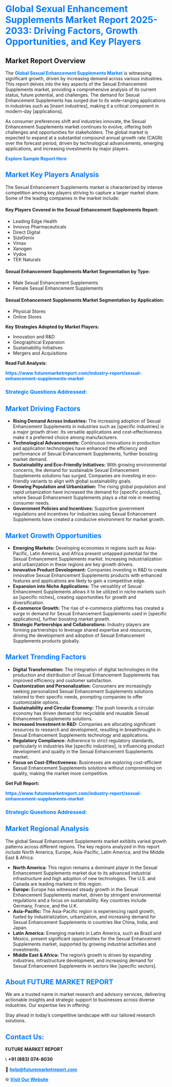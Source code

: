 <h1 style="color: #007BFF;">Global Sexual Enhancement Supplements Market Report 2025-2033: Driving Factors, Growth Opportunities, and Key Players</h1>

<section id="overview">
<h2>Market Report Overview</h2>
<p>The <a href="https://www.futuremarketreport.com/industry-report/sexual-enhancement-supplements-market" style="color: #007BFF; text-decoration: none;"><strong>Global Sexual Enhancement Supplements Market</strong></a> is witnessing significant growth, driven by increasing demand across various industries. This report delves into the key aspects of the Sexual Enhancement Supplements market, providing a comprehensive analysis of its current status, future potential, and challenges. The demand for Sexual Enhancement Supplements has surged due to its wide-ranging applications in industries such as [insert industries], making it a critical component in modern-day [applications].</p>
<p>As consumer preferences shift and industries innovate, the Sexual Enhancement Supplements market continues to evolve, offering both challenges and opportunities for stakeholders. The global market is expected to expand at a substantial compound annual growth rate (CAGR) over the forecast period, driven by technological advancements, emerging applications, and increasing investments by major players.</p>
</section>

<section id="overview">
<p><a href="https://www.futuremarketreport.com/request-sample/reportId=104988" style="color: #007BFF; text-decoration: none;"><strong>Explore Sample Report Here</strong></a></p>
</section>

<section id="key-players">
<h2 style="color: #007BFF;">Market Key Players Analysis</h2>
<p>The Sexual Enhancement Supplements market is characterized by intense competition among key players striving to capture a larger market share. Some of the leading companies in the market include:</p>
<h4>Key Players Covered in the Sexual Enhancement Supplements Report:</h4>
<ul><li>Leading Edge Health</li><li>Innovus Pharmaceuticals</li><li>Direct Digital</li><li>SizeGenix</li><li>Vimax</li><li>Xanogen</li><li>Vydox</li><li>TEK Naturals</li></ul>
<h4>Sexual Enhancement Supplements Market Segmentation by Type:</h4>
<ul><li>Male Sexual Enhancement Supplements</li><li>Female Sexual Enhancement Supplements</li></ul>

<h4>Sexual Enhancement Supplements Market Segmentation by Application:</h4>
<ul><li>Physical Stores</li><li>Online Stores</li></ul>
<p><strong>Key Strategies Adopted by Market Players:</strong></p>
<ul>
<li>Innovation and R&D</li>
<li>Geographical Expansion</li>
<li>Sustainability Initiatives</li>
<li>Mergers and Acquisitions</li>
</ul>
</section>

<section>
<p><strong>Read Full Analysis: </strong></p><a href="https://www.futuremarketreport.com/industry-report/sexual-enhancement-supplements-market" style="color: #007BFF; text-decoration: none;"><strong>https://www.futuremarketreport.com/industry-report/sexual-enhancement-supplements-market</strong></a>
<h3 style="color: #007BFF;">Strategic Questions Addressed:</h3>
</section>

<section id="driving-factors">
<h2 style="color: #007BFF;">Market Driving Factors</h2>
<ul>
<li><strong>Rising Demand Across Industries:</strong> The increasing adoption of Sexual Enhancement Supplements in industries such as [specific industries] is a major growth driver. Its versatile applications and cost-effectiveness make it a preferred choice among manufacturers.</li>
<li><strong>Technological Advancements:</strong> Continuous innovations in production and application technologies have enhanced the efficiency and performance of Sexual Enhancement Supplements, further boosting market demand.</li>
<li><strong>Sustainability and Eco-Friendly Initiatives:</strong> With growing environmental concerns, the demand for sustainable Sexual Enhancement Supplements solutions has surged. Companies are investing in eco-friendly variants to align with global sustainability goals.</li>
<li><strong>Growing Population and Urbanization:</strong> The rising global population and rapid urbanization have increased the demand for [specific products], where Sexual Enhancement Supplements plays a vital role in meeting consumer needs.</li>
<li><strong>Government Policies and Incentives:</strong> Supportive government regulations and incentives for industries using Sexual Enhancement Supplements have created a conducive environment for market growth.</li>
</ul>
</section>

<section id="growth-opportunities">
<h2 style="color: #007BFF;">Market Growth Opportunities</h2>
<ul>
<li><strong>Emerging Markets:</strong> Developing economies in regions such as Asia-Pacific, Latin America, and Africa present untapped potential for the Sexual Enhancement Supplements market. Increasing industrialization and urbanization in these regions are key growth drivers.</li>
<li><strong>Innovative Product Development:</strong> Companies investing in R&D to create innovative Sexual Enhancement Supplements products with enhanced features and applications are likely to gain a competitive edge.</li>
<li><strong>Expansion into Niche Applications:</strong> The versatility of Sexual Enhancement Supplements allows it to be utilized in niche markets such as [specific niches], creating opportunities for growth and diversification.</li>
<li><strong>E-commerce Growth:</strong> The rise of e-commerce platforms has created a surge in demand for Sexual Enhancement Supplements used in [specific applications], further boosting market growth.</li>
<li><strong>Strategic Partnerships and Collaborations:</strong> Industry players are forming partnerships to leverage shared expertise and resources, driving the development and adoption of Sexual Enhancement Supplements products globally.</li>
</ul>
</section>

<section id="trending-factors">
<h2 style="color: #007BFF;">Market Trending Factors</h2>
<ul>
<li><strong>Digital Transformation:</strong> The integration of digital technologies in the production and distribution of Sexual Enhancement Supplements has improved efficiency and customer satisfaction.</li>
<li><strong>Customization and Personalization:</strong> Consumers are increasingly seeking personalized Sexual Enhancement Supplements solutions tailored to their specific needs, prompting companies to offer customizable options.</li>
<li><strong>Sustainability and Circular Economy:</strong> The push towards a circular economy has driven demand for recyclable and reusable Sexual Enhancement Supplements solutions.</li>
<li><strong>Increased Investment in R&D:</strong> Companies are allocating significant resources to research and development, resulting in breakthroughs in Sexual Enhancement Supplements technology and applications.</li>
<li><strong>Regulatory Compliance:</strong> Adherence to strict regulatory standards, particularly in industries like [specific industries], is influencing product development and quality in the Sexual Enhancement Supplements market.</li>
<li><strong>Focus on Cost-Effectiveness:</strong> Businesses are exploring cost-efficient Sexual Enhancement Supplements solutions without compromising on quality, making the market more competitive.</li>
</ul>
</section>

<section>
<p><strong>Get Full Report: </strong></p><a href="https://www.futuremarketreport.com/industry-report/sexual-enhancement-supplements-market" style="color: #007BFF; text-decoration: none;"><strong>https://www.futuremarketreport.com/industry-report/sexual-enhancement-supplements-market</strong></a>
<h3 style="color: #007BFF;">Strategic Questions Addressed:</h3>
</section>


<section id="regional-analysis">
<h2 style="color: #007BFF;">Market Regional Analysis</h2>
<p>The global Sexual Enhancement Supplements market exhibits varied growth patterns across different regions. The key regions analyzed in this report include North America, Europe, Asia-Pacific, Latin America, and the Middle East & Africa:</p>
<ul>
<li><strong>North America:</strong> This region remains a dominant player in the Sexual Enhancement Supplements market due to its advanced industrial infrastructure and high adoption of new technologies. The U.S. and Canada are leading markets in this region.</li>
<li><strong>Europe:</strong> Europe has witnessed steady growth in the Sexual Enhancement Supplements market, driven by stringent environmental regulations and a focus on sustainability. Key countries include Germany, France, and the U.K.</li>
<li><strong>Asia-Pacific:</strong> The Asia-Pacific region is experiencing rapid growth, fueled by industrialization, urbanization, and increasing demand for Sexual Enhancement Supplements in countries like China, India, and Japan.</li>
<li><strong>Latin America:</strong> Emerging markets in Latin America, such as Brazil and Mexico, present significant opportunities for the Sexual Enhancement Supplements market, supported by growing industrial activities and investments.</li>
<li><strong>Middle East & Africa:</strong> The region’s growth is driven by expanding industries, infrastructure development, and increasing demand for Sexual Enhancement Supplements in sectors like [specific sectors].</li>
</ul>
</section>

<footer>
<h2 style="color: #007BFF;">About FUTURE MARKET REPORT</h2>
<p>We are a trusted name in market research and advisory services, delivering actionable insights and strategic support to businesses across diverse industries. Our expertise lies in offering:</p>

<p>Stay ahead in today’s competitive landscape with our tailored research solutions.</p>

<h2 style="color: #007BFF;">Contact Us:</h2>
<p><strong>FUTURE MARKET REPORT</strong></p>
<p>📞 <strong>+91 (883) 074-8030</strong></p>
<p>📧 <strong><a href="mailto:help@futuremarketreport.com" style="color: #007BFF;">help@futuremarketreport.com</a></strong></p>
<p>🌐 <strong><a href="https://www.futuremarketreport.com/" style="color: #007BFF;">Visit Our Website</a></strong></p>
</footer>